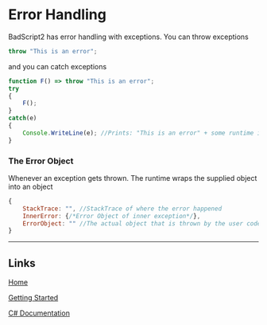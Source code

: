 # Error Handling

BadScript2 has error handling with exceptions.
You can throw exceptions
```js
throw "This is an error";
```

and you can catch exceptions
```js
function F() => throw "This is an error";
try
{
	F();
}
catch(e)
{
	Console.WriteLine(e); //Prints: "This is an error" + some runtime information such as file and line number.
}
```

### The Error Object
Whenever an exception gets thrown. The runtime wraps the supplied object into an object
```js
{
	StackTrace: "", //StackTrace of where the error happened
	InnerError: {/*Error Object of inner exception*/},
	ErrorObject: "" //The actual object that is thrown by the user code
}
```

___

## Links

[Home](../Readme.md)

[Getting Started](../GettingStarted.md)

[C# Documentation](/index.html)